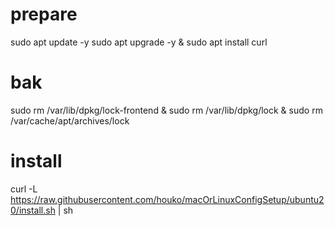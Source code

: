 # prepare
sudo apt update -y
sudo apt upgrade -y & sudo apt install curl

# bak
sudo rm /var/lib/dpkg/lock-frontend & sudo rm /var/lib/dpkg/lock & sudo rm /var/cache/apt/archives/lock

# install 
curl -L https://raw.githubusercontent.com/houko/macOrLinuxConfigSetup/ubuntu20/install.sh | sh